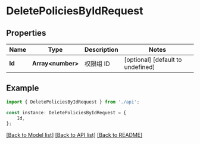# DeletePoliciesByIdRequest


## Properties

Name | Type | Description | Notes
------------ | ------------- | ------------- | -------------
**Id** | **Array&lt;number&gt;** | 权限组 ID | [optional] [default to undefined]

## Example

```typescript
import { DeletePoliciesByIdRequest } from './api';

const instance: DeletePoliciesByIdRequest = {
    Id,
};
```

[[Back to Model list]](../README.md#documentation-for-models) [[Back to API list]](../README.md#documentation-for-api-endpoints) [[Back to README]](../README.md)
